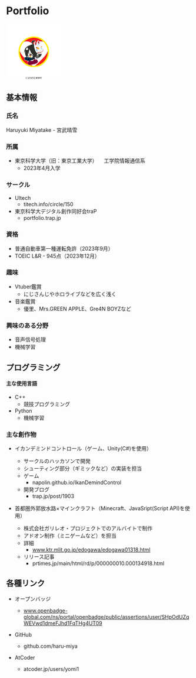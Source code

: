 # Portfolio
<img src="images/icon.jpg" alt="アイコン" width="150" height="150">

## 基本情報
### 氏名
Haruyuki Miyatake - 宮武晴雪

### 所属
- 東京科学大学（旧：東京工業大学）
　工学院情報通信系
  - 2023年4月入学

### サークル
- Ultech 
  - titech.info/circle/150 
- 東京科学大デジタル創作同好会traP
  - portfolio.trap.jp

### 資格
- 普通自動車第一種運転免許（2023年9月）
- TOEIC L&R - 945点（2023年12月）

### 趣味
- Vtuber鑑賞
    - にじさんじやホロライブなどを広く浅く
- 音楽鑑賞
    - 優里、Mrs.GREEN APPLE、Gre4N BOYZなど

### 興味のある分野
- 音声信号処理
- 機械学習
## プログラミング
#### 主な使用言語
- C++
    - 競技プログラミング
- Python
    - 機械学習

### 主な創作物
- イカンデミンドコントロール（ゲーム、Unity(C#)を使用）
    - サークルのハッカソンで開発
    - シューティング部分（ギミックなど）の実装を担当
    - ゲーム
        - napolin.github.io/IkanDemindControl
    - 開発ブログ
        - trap.jp/post/1903

- 首都圏外郭放水路×マインクラフト（Minecraft、JavaSript(Script API)を使用）
    - 株式会社ガリレオ・プロジェクトでのアルバイトで制作
    - アドオン制作（ミニゲームなど）を担当
    - 詳細
        - www.ktr.mlit.go.jp/edogawa/edogawa01318.html
    - リリース記事
        - prtimes.jp/main/html/rd/p/000000010.000134918.html
        
## 各種リンク
- オープンバッジ
    - www.openbadge-global.com/ns/portal/openbadge/public/assertions/user/SHpOdUZqWEVwd1dmeFJhd1FqTHg4UT09

- GitHub
    - github.com/haru-miya

- AtCoder
    - atcoder.jp/users/yomi1